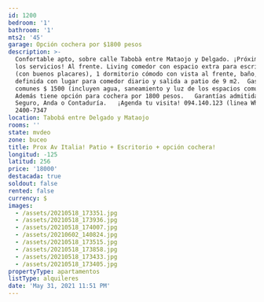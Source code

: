 ```yaml
---
id: 1200
bedroom: '1'
bathroom: '1'
mts2: '45'
garage: Opción cochera por $1800 pesos
description: >-
  Confortable apto, sobre calle Tabobà entre Mataojo y Delgado. ¡Próximo a todos
  los servicios! Al frente. Living comedor con espacio extra para escritorio
  (con buenos placares), 1 dormitorio cómodo con vista al frente, baño, cocina
  definida con lugar para comedor diario y salida a patio de 9 m2.  Gastos
  comunes $ 1500 (incluyen agua, saneamiento y luz de los espacios comunes)  
  Además tiene opción para cochera por 1800 pesos.   Garantías admitidas: Porto
  Seguro, Anda o Contaduría.   ¡Agenda tu visita! 094.140.123 (linea WhatsApp) -
  2400-7347
location: Tabobá entre Delgado y Mataojo
rooms: ''
state: mvdeo
zone: buceo
title: Prox Av Italia! Patio + Escritorio + opción cochera!
longitud: -125
latitud: 256
price: '18000'
destacada: true
soldout: false
rented: false
currency: $
images:
  - /assets/20210518_173351.jpg
  - /assets/20210518_173936.jpg
  - /assets/20210518_174007.jpg
  - /assets/20210602_140824.jpg
  - /assets/20210518_173515.jpg
  - /assets/20210518_173858.jpg
  - /assets/20210518_173433.jpg
  - /assets/20210518_173405.jpg
propertyType: apartamentos
listType: alquileres
date: 'May 31, 2021 11:51 PM'
---
```


